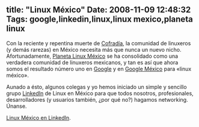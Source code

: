title: "Linux México"
Date: 2008-11-09 12:48:32
Tags: google,linkedin,linux,linux mexico,planeta linux
---
Con la reciente y repentina muerte de <a href="http://cofradia.org">Cofradía</a>, la comunidad de linuxeros (y demás rarezas) en México necesita más que nunca un nuevo nicho. Afortunadamente, <a href="http://mx.planetalinux.org">Planeta Linux México</a> se ha consolidado como una verdadera comunidad de linuxeros mexicanos, y tan es así que ahora somos el resultado número uno en <a href="http://google.com">Google</a> y en <a href="http://google.com.mx">Google México</a> para «linux méxico».

Aunado a ésto, algunos colegas y yo hemos iniciado un simple y sencillo grupo <a href="http://linkedin.com">LinkedIn</a> de Linux en México para que todos nosotros, profesionales, desarrolladores (y usuarios también, ¿por qué no?) hagamos networking. Únanse.

<a href="http://awbox.com/fyC2">Linux México en LinkedIn</a>.